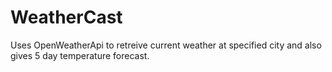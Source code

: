 # WeatherCast

Uses OpenWeatherApi to retreive current weather at specified city and also gives 5 day temperature forecast.